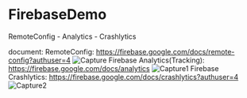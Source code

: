 # FirebaseDemo
RemoteConfig - Analytics - Crashlytics

document:
RemoteConfig: https://firebase.google.com/docs/remote-config?authuser=4
![Capture](https://user-images.githubusercontent.com/68551096/122856410-f5321580-d340-11eb-9377-a52c104dc614.PNG)
Firebase Analytics(Tracking): https://firebase.google.com/docs/analytics
![Capture1](https://user-images.githubusercontent.com/68551096/122857025-06c7ed00-d342-11eb-9168-cec7500c41c5.PNG)
Firebase Crashlytics: https://firebase.google.com/docs/crashlytics?authuser=4
![Capture2](https://user-images.githubusercontent.com/68551096/122857135-34149b00-d342-11eb-9659-c39448835623.PNG)

